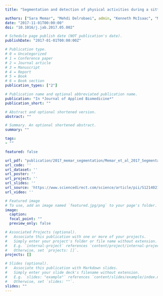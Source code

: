 ```yaml
---
title: "Segmentation and detection of physical activities during a sitting task in Parkinson’s disease participants using multiple inertial sensors"

authors: ["Sara Memar", "Mehdi Delrobaei", admin, "Kenneth McIsaac", "Mandar Jog"]
date: "2017-11-01T00:00:00"
doi: "10.1016/j.jab.2017.05.002"

# Schedule page publish date (NOT publication's date).
publishDate: "2017-01-01T00:00:00Z"

# Publication type.
# 0 = Uncategorized
# 1 = Conference paper
# 2 = Journal article
# 3 = Manuscript
# 4 = Report
# 5 = Book
# 6 = Book section
publication_types: ["2"]

# Publication name and optional abbreviated publication name.
publication: "In *Journal of Applied Biomedicine*"
publication_short: ""

# Abstract and optional shortened version.
abstract: ""

# Summary. An optional shortened abstract.
summary: ""

tags:
- ""

featured: false

url_pdf: "publication/2017_memar_segmentation/Memar_et_al_2017_Segmentation and detection of physical activities during a sitting task in.pdf"
url_code: ''
url_dataset: ''
url_poster: ''
url_project: ''
url_slides: ''
url_source: 'https://www.sciencedirect.com/science/article/pii/S1214021X17300613'
url_video: ''

# Featured image
# To use, add an image named `featured.jpg/png` to your page's folder. 
image:
  caption: 
  focal_point: ""
  preview_only: false

# Associated Projects (optional).
#   Associate this publication with one or more of your projects.
#   Simply enter your project's folder or file name without extension.
#   E.g. `internal-project` references `content/project/internal-project/index.md`.
#   Otherwise, set `projects: []`.
projects: []

# Slides (optional).
#   Associate this publication with Markdown slides.
#   Simply enter your slide deck's filename without extension.
#   E.g. `slides: "example"` references `content/slides/example/index.md`.
#   Otherwise, set `slides: ""`.
slides: ""
---
```

